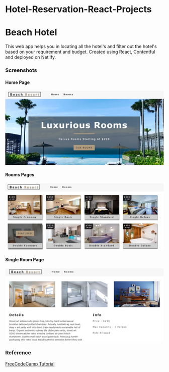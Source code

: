 # Hotel-Reservation-React-Projects

# Beach Hotel


This web app helps you in locating all the hotel's and filter out the hotel's based on your requirement and budget. Created using React, Contentful and deployed on Netlify.

### Screenshots
#### Home Page
![Home Page](assets/screenshot-1.PNG)

#### Rooms Pages
![Rooms Page](assets/screenshot-2.PNG)

#### Single Room Page
![Single Room](assets/screenshot-3.PNG)

### Reference
[FreeCodeCamp Tutorial](https://www.youtube.com/watch?v=LXJOvkVYQqA)
